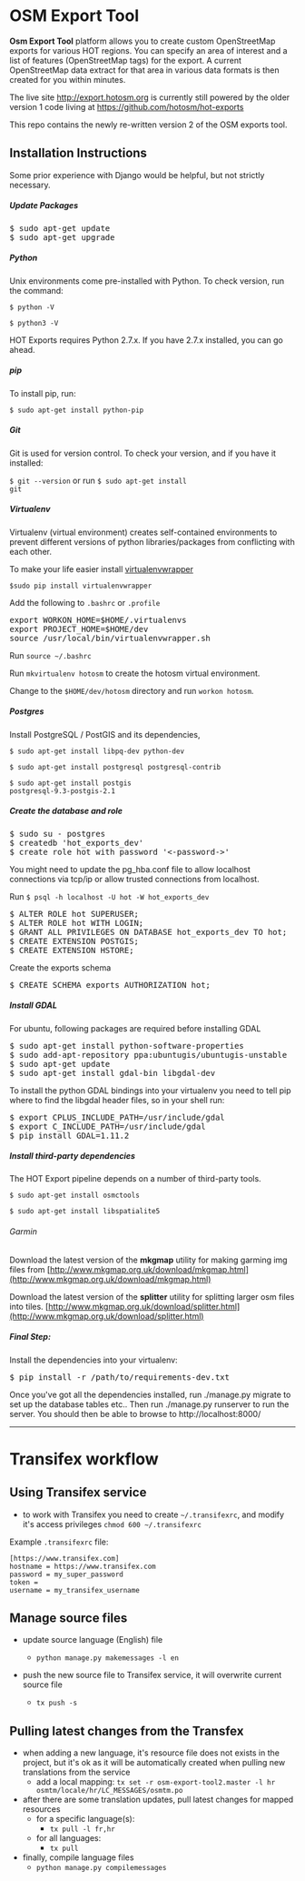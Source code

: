 OSM Export Tool
======
**Osm Export Tool** platform allows you to create custom OpenStreetMap exports for various HOT regions. You can specify an area of interest and a list of features (OpenStreetMap tags) for the export. A current OpenStreetMap data extract for that area in various data formats is then created for you within minutes.

The live site http://export.hotosm.org is currently still powered by the older version 1 code living at https://github.com/hotosm/hot-exports

This repo contains the newly re-written version 2 of the OSM exports tool.

## Installation Instructions
Some prior experience with Django would be helpful, but not strictly necessary.
##### Update Packages
<pre>
$ sudo apt-get update
$ sudo apt-get upgrade
</pre>

##### Python
Unix environments come pre-installed with Python. To check version, run the command:

<code>$ python -V</code>

<code>$ python3 -V</code>

HOT Exports requires Python 2.7.x. If you have 2.7.x installed, you can go ahead.

##### pip
To install pip, run:

<code>$ sudo apt-get install python-pip</code>

##### Git
Git is used for version control. To check your version, and if you have it installed:

<code>$ git --version</code> or run <code>$ sudo apt-get install git</code>

##### Virtualenv
Virtualenv (virtual environment) creates self-contained environments to prevent different versions of python libraries/packages from conflicting with each other.

To make your life easier install [virtualenvwrapper](http://virtualenvwrapper.readthedocs.org/en/latest/install.html)

<code>$sudo pip install virtualenvwrapper</code>

Add the following to <code>.bashrc</code> or <code>.profile</code>

<pre>
export WORKON_HOME=$HOME/.virtualenvs
export PROJECT_HOME=$HOME/dev 
source /usr/local/bin/virtualenvwrapper.sh
</pre>

Run <code>source ~/.bashrc</code>

Run <code>mkvirtualenv hotosm</code> to create the hotosm virtual environment.

Change to the <code>$HOME/dev/hotosm</code> directory and run <code>workon hotosm</code>.

##### Postgres
Install PostgreSQL / PostGIS and its dependencies,

<code>$ sudo apt-get install libpq-dev python-dev</code>

<code>$ sudo apt-get install postgresql postgresql-contrib</code>

<code>$ sudo apt-get install postgis postgresql-9.3-postgis-2.1</code>

##### Create the database and role
<pre>
$ sudo su - postgres
$ createdb 'hot_exports_dev'
$ create role hot with password '<-password->'
</pre>
You might need to update the pg_hba.conf file to allow localhost connections via tcp/ip or
allow trusted connections from localhost.

Run <code>$ psql -h localhost -U hot -W hot_exports_dev</code>
<pre>
$ ALTER ROLE hot SUPERUSER;
$ ALTER ROLE hot WITH LOGIN;
$ GRANT ALL PRIVILEGES ON DATABASE hot_exports_dev TO hot;
$ CREATE EXTENSION POSTGIS;
$ CREATE EXTENSION HSTORE;
</pre>
Create the exports schema
<pre>
$ CREATE SCHEMA exports AUTHORIZATION hot;
</pre>
##### Install GDAL
For ubuntu, following packages are required before installing GDAL
<pre>
$ sudo apt-get install python-software-properties
$ sudo add-apt-repository ppa:ubuntugis/ubuntugis-unstable
$ sudo apt-get update
$ sudo apt-get install gdal-bin libgdal-dev
</pre>
To install the python GDAL bindings into your virtualenv you need to tell pip where to find the libgdal header files, so in your shell run:
<pre>
$ export CPLUS_INCLUDE_PATH=/usr/include/gdal
$ export C_INCLUDE_PATH=/usr/include/gdal
$ pip install GDAL=1.11.2
</pre>
##### Install third-party dependencies
The HOT Export pipeline depends on a number of third-party tools.

<code>$ sudo apt-get install osmctools</code>

<code>$ sudo apt-get install libspatialite5</code>

###### Garmin

Download the latest version of the __mkgmap__ utility for making garming img files from [http://www.mkgmap.org.uk/download/mkgmap.html](http://www.mkgmap.org.uk/download/mkgmap.html)

Download the latest version of the __splitter__ utility for splitting larger osm files into tiles. [http://www.mkgmap.org.uk/download/splitter.html](http://www.mkgmap.org.uk/download/splitter.html)


##### Final Step:
Install the dependencies into your virtualenv:
<pre>
$ pip install -r /path/to/requirements-dev.txt
</pre>
Once you've got all the dependencies installed, run ./manage.py migrate to set up the database tables etc..
Then run ./manage.py runserver to run the server.
You should then be able to browse to http://localhost:8000/

---------------------------------------------------------------------------------------

# Transifex workflow


## Using Transifex service

* to work with Transifex you need to create `~/.transifexrc`, and modify it's access privileges `chmod 600 ~/.transifexrc`

Example `.transifexrc` file:

    [https://www.transifex.com]
    hostname = https://www.transifex.com
    password = my_super_password
    token =
    username = my_transifex_username

## Manage source files

* update source language (English) file
  * `python manage.py makemessages -l en`

* push the new source file to Transifex service, it will overwrite current source file
  * `tx push -s`

## Pulling latest changes from the Transfex

* when adding a new language, it's resource file does not exists in the project, but it's ok as it will be automatically created when pulling new translations from the service
  * add a local mapping: `tx set -r osm-export-tool2.master -l hr osmtm/locale/hr/LC_MESSAGES/osmtm.po`
* after there are some translation updates, pull latest changes for mapped resources
  * for a specific language(s):
    * `tx pull -l fr,hr`
  * for all languages:
    * `tx pull`
* finally, compile language files
  * `python manage.py compilemessages`

